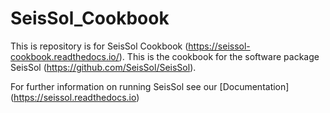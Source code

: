 # SeisSol_Cookbook

This is repository is for SeisSol Cookbook (https://seissol-cookbook.readthedocs.io/). This is the cookbook for the software package SeisSol (https://github.com/SeisSol/SeisSol).

For further information on running SeisSol see our [Documentation] (https://seissol.readthedocs.io)
